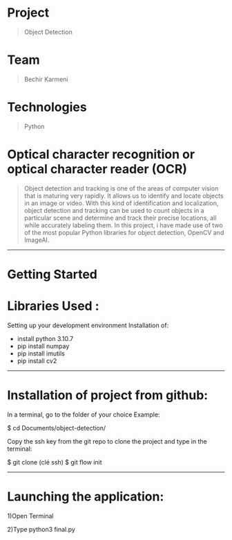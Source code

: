 # Project
> Object Detection

# Team
> Bechir Karmeni


# Technologies
> Python 

# Optical character recognition or optical character reader (OCR)
> Object detection and tracking is one of the areas of computer vision that is maturing very rapidly. It allows us to identify and locate objects in an image or video. With this kind of identification and localization, object detection and tracking can be used to count objects in a particular scene and determine and track their precise locations, all while accurately labeling them.
In this project, i have made use of two of the most popular Python libraries for object detection, OpenCV and ImageAI. 



**********************************************************************************

# Getting Started



# Libraries Used :
Setting up your development environment
Installation of:
- install python 3.10.7
- pip install numpay
- pip install imutils
- pip install cv2




**********************************************************************************
# Installation of project from github:

In a terminal, go to the folder of your choice Example:

$ cd Documents/object-detection/

Copy the ssh key from the git repo to clone the project
and type in the terminal:

$ git clone (clé ssh)
$ git flow init 


**********************************************************************************

# Launching the application:
1)Open Terminal 


2)Type python3 final.py




 



